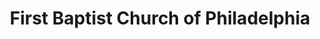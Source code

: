 ---
layout: repo
title: "First Baptist Church of Philadelphia"
id: 14713
permalink: repos/14713/
---